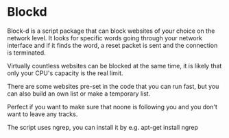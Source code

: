 Blockd
======

Block-d is a script package that can block websites of your choice on the network level. 
It looks for specific words going through your network interface and if it finds the word, a reset packet is sent and the connection is terminated.

Virtually countless websites can be blocked at the same time, it is likely that only your CPU's capacity is the real limit.

There are some websites pre-set in the code that you can run fast, but you can also build an own list or make a temporary list.

Perfect if you want to make sure that noone is following you and you don't want to leave any tracks.

The script uses ngrep, you can install it by e.g.
apt-get install ngrep